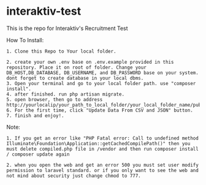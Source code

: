 # interaktiv-test
This is the repo for Interaktiv's Recruitment Test


How To Install: 

	1. Clone this Repo to Your local folder.

	2. create your own .env base on .env.example provided in this repository. Place it on root of folder. Change your DB_HOST,DB_DATABASE, DB_USERNAME, and DB_PASSWORD base on your system. dont forget to create database in your local dbms.
	3. Open your terminal and go to your local folder path. use "composer install".
	4. after finished. run php artisan migrate.
	5. open browser, then go to address http://yourlocalip/your_path_to_local_folder/your_local_folder_name/public
	6. For the first time, click "Update Data From CSV and JSON" button.
	7. finish and enjoy!.


Note:
	
	1. If you get an error like "PHP Fatal error: Call to undefined method Illuminate\Foundation\Application::getCachedCompilePath()" then you must delete compiled.php file in /vendor and then run composer install / composer update again

	2. when you open the web and get an error 500 you must set user modify permission to laravel standard. or if you only want to see the web and not mind about security just change chmod to 777.
